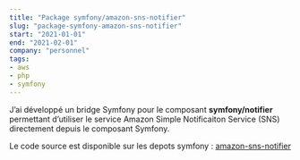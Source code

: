 ```yaml
---
title: "Package symfony/amazon-sns-notifier"
slug: "package-symfony-amazon-sns-notifier"
start: "2021-01-01"
end: "2021-02-01"
company: "personnel"
tags:
- aws
- php
- symfony
---
```


J’ai développé un bridge Symfony pour le composant **symfony/notifier** permettant d’utiliser le service Amazon Simple
Notificaiton Service (SNS) directement depuis le composant Symfony.

Le code source est disponible sur les depots
symfony : [amazon-sns-notifier](https://github.com/symfony/amazon-sns-notifier)
